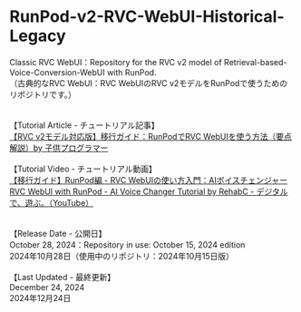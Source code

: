 # RunPod-v2-RVC-WebUI-Historical-Legacy
Classic RVC WebUI：Repository for the RVC v2 model of Retrieval-based-Voice-Conversion-WebUI with RunPod. <br>
（古典的なRVC WebUI：RVC WebUIのRVC v2モデルをRunPodで使うためのリポジトリです。） 
<br><br><br>
【Tutorial Article - チュートリアル記事】<br>
<a href="https://child-programmer.com/rvc-tutorial-rp/" title="【RVC v2モデル対応版】移行ガイド：RunPodでRVC WebUIを使う方法（要点解説）by 子供プログラマー" rel="noopener" target="_blank">【RVC v2モデル対応版】移行ガイド：RunPodでRVC WebUIを使う方法（要点解説）by 子供プログラマー</a>
<br><br>
【Tutorial Video - チュートリアル動画】<br>
<a href="https://youtu.be/O0_8063E0y8" title="【移行ガイド】RunPod編 - RVC WebUIの使い方入門：AIボイスチェンジャー RVC WebUI with RunPod - AI Voice Changer Tutorial by RehabC - デジタルで、遊ぶ。（YouTube）" rel="noopener" target="_blank">【移行ガイド】RunPod編 - RVC WebUIの使い方入門：AIボイスチェンジャー RVC WebUI with RunPod - AI Voice Changer Tutorial by RehabC - デジタルで、遊ぶ。（YouTube）</a>
<br><br><br>
【Release Date - 公開日】<br>
October 28, 2024：Repository in use: October 15, 2024 edition<br>
2024年10月28日（使用中のリポジトリ：2024年10月15日版）<br><br>
【Last Updated - 最終更新】<br>
December 24, 2024<br>
2024年12月24日<br>
